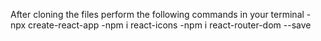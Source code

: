 After cloning the files perform the following commands in your terminal
-npx create-react-app
-npm i react-icons
-npm i react-router-dom --save
